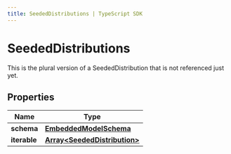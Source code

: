 ```yaml
---
title: SeededDistributions | TypeScript SDK
---
```



# SeededDistributions

This is the plural version of a SeededDistribution that is not referenced just yet.

## Properties

Name | Type
------------ | -------------
**schema** | [**EmbeddedModelSchema**](EmbeddedModelSchema)
**iterable** | [**Array&lt;SeededDistribution&gt;**](SeededDistribution)


